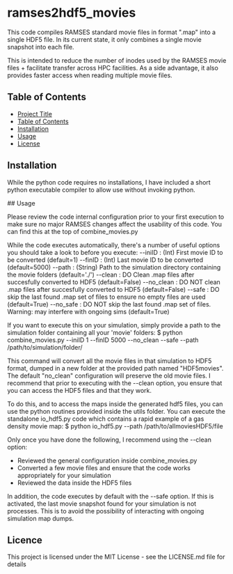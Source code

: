 # ramses2hdf5_movies

This code compiles RAMSES standard movie files in format ".map" into a single HDF5 file.
In its current state, it only combines a single movie snapshot into each file. 

This is intended to reduce the number of inodes used by the RAMSES movie files + facilitate
transfer across HPC facilities. As a side advantage, it also provides faster access when reading
multiple movie files.

## Table of Contents

- [Project Title](#project-title)
- [Table of Contents](#table-of-contents)
- [Installation](#installation)
- [Usage](#usage)
- [License](#license)

## Installation 

While the python code requires no installations, I have included a short python executable compiler to allow use without invoking python.

## Usage

Please review the code internal configuration prior to your first execution to make sure no major RAMSES changes affect the usability of this code. You can find this at the top of combine_movies.py

While the code executes automatically, there's a number of useful options you should take a look to before you execute:
--iniID    : (Int) First movie ID to be converted (default=1)
--finID    : (Int) Last movie ID to be converted (default=5000)
--path     : (String) Path to the simulation directory containing the movie folders (default='./')
--clean    : DO Clean .map files after succesfully converted to HDF5 (default=False)
--no_clean : DO NOT clean .map files after succesfully converted to HDF5 (default=False)
--safe     : DO skip the last found .map set of files to ensure no empty files are used (default=True)
--no_safe  : DO NOT skip the last found .map set of files. Warning: may interfere with ongoing sims (default=True)

If you want to execute this on your simulation, simply provide a path to the simulation folder containing all your 'movie' folders:
$ python combine_movies.py --iniID 1 --finID 5000 --no_clean --safe --path /path/to/simulation/folder/ 

This command will convert all the movie files in that simulation to HDF5 format, dumped in a new folder at the provided path named "HDF5movies". The default "no_clean" configuration will preserve the old movie files. I recommend that prior to executing with the --clean option, you ensure that you can access the HDF5 files and that they work.

To do this, and to access the maps inside the generated hdf5 files, you can use the python routines provided inside the utils folder. You can execute the standalone io_hdf5.py code which contains a rapid example of a gas density movie map:
$ python io_hdf5.py --path /path/to/allmoviesHDF5/file

Only once you have done the following, I recommend using the --clean option:
- Reviewed the general configuration inside combine_movies.py
- Converted a few movie files and ensure that the code works appropriately for your simulation
- Reviewed the data inside the HDF5 files

In addition, the code executes by default with the --safe option. If this is activated, the last movie snapshot found for your simulation is not processes. This is to avoid the possibility of interacting with ongoing simulation map dumps.

## Licence

This project is licensed under the MIT License - see the LICENSE.md file for details
